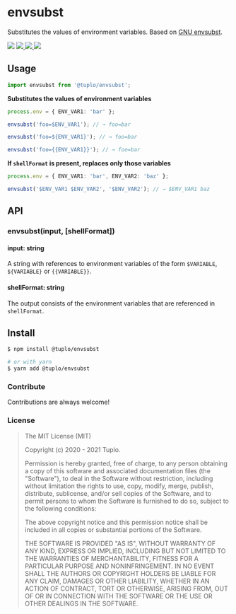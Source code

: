 # envsubst

Substitutes the values of environment variables. Based on [GNU envsubst](https://www.gnu.org/software/gettext/manual/html_node/index.html).

<p>
  <img src="https://img.shields.io/npm/v/@tuplo/envsubst">
  <a href="https://codeclimate.com/github/tuplo/envsubst/maintainability">
    <img src="https://api.codeclimate.com/v1/badges/69839856839741fd2133/maintainability" />
  </a>
  <a href="https://codeclimate.com/github/tuplo/envsubst/test_coverage">
    <img src="https://api.codeclimate.com/v1/badges/69839856839741fd2133/test_coverage" />
  </a>
  <img src="https://github.com/tuplo/envsubst/workflows/Release/badge.svg">
</p>

## Usage

```ts
import envsubst from '@tuplo/envsubst';
```

**Substitutes the values of environment variables**

```ts
process.env = { ENV_VAR1: 'bar' };

envsubst('foo=$ENV_VAR1'); // → foo=bar

envsubst('foo=${ENV_VAR1}'); // → foo=bar

envsubst('foo={{ENV_VAR1}}'); // → foo=bar
```

**If `shellFormat` is present, replaces only those variables**

```ts
process.env = { ENV_VAR1: 'bar', ENV_VAR2: 'baz' };

envsubst('$ENV_VAR1 $ENV_VAR2', '$ENV_VAR2'); // → $ENV_VAR1 baz
```

## API

### envsubst(input, [shellFormat])

#### input: string

A string with references to environment variables of the form `$VARIABLE`, `${VARIABLE}` or `{{VARIABLE}}`.

#### shellFormat: string

The output consists of the environment variables that are referenced in `shellFormat`.

## Install

```bash
$ npm install @tuplo/envsubst

# or with yarn
$ yarn add @tuplo/envsubst
```

### Contribute

Contributions are always welcome!

### License

> The MIT License (MIT)
>
> Copyright (c) 2020 - 2021 Tuplo.
>
> Permission is hereby granted, free of charge, to any person obtaining a copy
> of this software and associated documentation files (the "Software"), to deal
> in the Software without restriction, including without limitation the rights
> to use, copy, modify, merge, publish, distribute, sublicense, and/or sell
> copies of the Software, and to permit persons to whom the Software is
> furnished to do so, subject to the following conditions:
>
> The above copyright notice and this permission notice shall be included in
> all copies or substantial portions of the Software.
>
> THE SOFTWARE IS PROVIDED "AS IS", WITHOUT WARRANTY OF ANY KIND, EXPRESS OR
> IMPLIED, INCLUDING BUT NOT LIMITED TO THE WARRANTIES OF MERCHANTABILITY,
> FITNESS FOR A PARTICULAR PURPOSE AND NONINFRINGEMENT. IN NO EVENT SHALL THE
> AUTHORS OR COPYRIGHT HOLDERS BE LIABLE FOR ANY CLAIM, DAMAGES OR OTHER
> LIABILITY, WHETHER IN AN ACTION OF CONTRACT, TORT OR OTHERWISE, ARISING FROM,
> OUT OF OR IN CONNECTION WITH THE SOFTWARE OR THE USE OR OTHER DEALINGS IN
> THE SOFTWARE.
